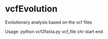 # vcfEvolution
Evolutionary analysis based on the vcf files

Usage:
python vcf2fasta.py vcf_file chr start end
